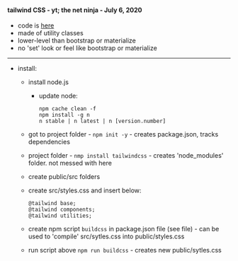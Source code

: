 #### tailwind CSS - yt; the net ninja - July 6, 2020 
* code is [here](https://github.com/iamshaunjp/tailwind-tutorial/blob/lesson-2/public/index.html)
* made of utility classes
* lower-level than bootstrap or materialize
* no 'set' look or feel like bootstrap or materialize
---
* install:
    * install node.js
        * update node:
            ```
            npm cache clean -f
            npm install -g n
            n stable | n latest | n [version.number]
            ```

    * got to project folder - `npm init -y` - creates package.json, tracks dependencies
    * project folder - `nmp install tailwindcss` - creates 'node_modules' folder. not messed with here
    * create public/src folders
    * create src/styles.css and insert below:
        ```
        @tailwind base;
        @tailwind components;
        @tailwind utilities;
        ```
    * create npm script `buildcss` in package.json file (see file) - can be used to 'compile'  src/sytles.css into public/styles.css
    * run script above `npm run buildcss` - creates new public/sytles.css



    





